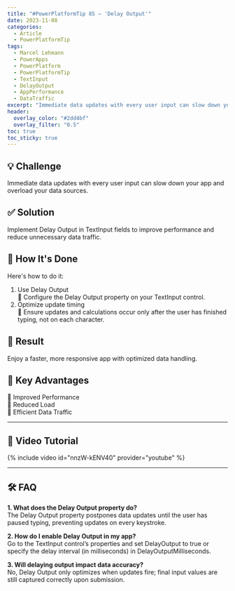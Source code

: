 ```yaml
---
title: "#PowerPlatformTip 85 – 'Delay Output'"
date: 2023-11-08
categories:
  - Article
  - PowerPlatformTip
tags:
  - Marcel Lehmann
  - PowerApps
  - PowerPlatform
  - PowerPlatformTip
  - TextInput
  - DelayOutput
  - AppPerformance
  - DataTraffic
excerpt: "Immediate data updates with every user input can slow down your app and overload your data sources."
header:
  overlay_color: "#2dd4bf"
  overlay_filter: "0.5"
toc: true
toc_sticky: true
---
```


## 💡 Challenge
Immediate data updates with every user input can slow down your app and overload your data sources.

## ✅ Solution
Implement Delay Output in TextInput fields to improve performance and reduce unnecessary data traffic.

## 🔧 How It's Done
Here's how to do it:
1. Use Delay Output  
   🔸 Configure the Delay Output property on your TextInput control.  
2. Optimize update timing  
   🔸 Ensure updates and calculations occur only after the user has finished typing, not on each character.

## 🎉 Result
Enjoy a faster, more responsive app with optimized data handling.

## 🌟 Key Advantages
🔸 Improved Performance  
🔸 Reduced Load  
🔸 Efficient Data Traffic

---

## 🎥 Video Tutorial
{% include video id="nnzW-kENV40" provider="youtube" %}

---

## 🛠️ FAQ
**1. What does the Delay Output property do?**  
The Delay Output property postpones data updates until the user has paused typing, preventing updates on every keystroke.

**2. How do I enable Delay Output in my app?**  
Go to the TextInput control’s properties and set DelayOutput to true or specify the delay interval (in milliseconds) in DelayOutputMilliseconds.

**3. Will delaying output impact data accuracy?**  
No, Delay Output only optimizes when updates fire; final input values are still captured correctly upon submission.